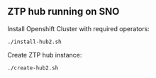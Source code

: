 ## ZTP hub running on SNO

Install Openshift Cluster with required operators:
```shell
./install-hub2.sh
```

Create ZTP hub instance:

```shell
./create-hub2.sh
```

